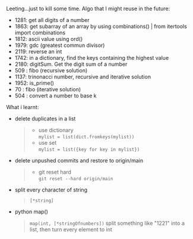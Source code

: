 Leeting...just to kill some time.
Algo that I might reuse in the future:
- 1281: get all digits of a number
- 1863: get subarray of an array by using combinations() | from itertools import combinations
- 1812: ascii value using ord()
- 1979: gdc (greatest commun divisor)
- 2119: reverse an int
- 1742: in a dictionary, find the keys containing the highest value
- 2180: digitSum. Get the digit sum of a number
- 509 : fibo (recursive solution)
- 1137: trinonacci number, recursive and iterative solution
- 1952: is_prime()
- 70 : fibo (iterative solution)
- 504 : convert a number to base k

What i learnt:
- delete duplicates in a list
    > - use dictionary  
    >    <code>mylist = list(dict.fromkeys(mylist))</code>
    > - use set  
    >    <code>mylist = list({key for key in mylist})</code>  
- delete unpushed commits and restore to origin/main
    > - git reset hard  
    >    <code>git reset --hard origin/main</code>  
- split every character of string
    >    <code>[\*string]</code>  
- python map()
    >    <code>map(int, [\*stringOfnumbers])</code>
    > split something like "1221" into a list, then turn every element to int

